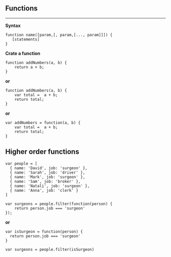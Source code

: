 ## Functions
---

**Syntax**
```
function name([param,[, param,[..., param]]]) {
   [statements]
}
```

**Crate a function**

```
function addNumbers(a, b) {
    return a + b;
}
```
**or**

```
function addNumbers(a, b) {
    var total =  a + b;
    return total;
}
```

**or**

```
var addNumbers = function(a, b) {
    var total =  a + b;
    return total;
}
```

## Higher order functions

```
var people = [
  { name: 'David', job: 'surgeon' },
  { name: 'Sarah', job: 'driver' },
  { name: 'Mark', job: 'surgeon' },
  { name: 'Sam', job: 'broker' },
  { name: 'Natali', job: 'surgeon' },
  { name: 'Anna', job: 'clerk' }
]

var surgeons = people.filter(function(person) {
    return person.job === 'surgeon'
});
```
**or**

```
var isSurgeon = function(person) {
  return person.job === 'surgeon'
}

var surgeons = people.filter(isSurgeon)
```